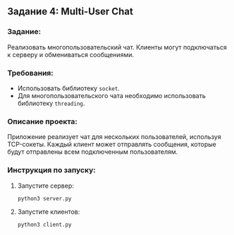 ## Задание 4: Multi-User Chat

### Задание:
Реализовать многопользовательский чат. Клиенты могут подключаться к серверу и обмениваться сообщениями.

### Требования:
- Использовать библиотеку `socket`.
- Для многопользовательского чата необходимо использовать библиотеку `threading`.

### Описание проекта:
Приложение реализует чат для нескольких пользователей, используя TCP-сокеты. Каждый клиент может отправлять сообщения, которые будут отправлены всем подключенным пользователям.

### Инструкция по запуску:

1. Запустите сервер:

    ```bash
    python3 server.py
    ```

2. Запустите клиентов:

    ```bash
    python3 client.py
    ```
